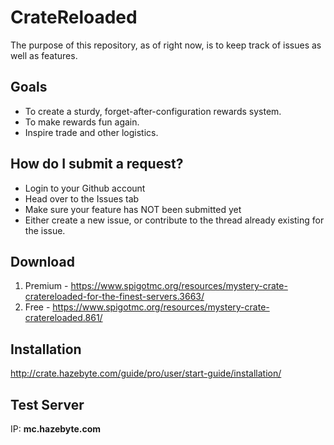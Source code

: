 # CrateReloaded

The purpose of this repository, as of right now, is to keep track of issues as well as features.

## Goals
* To create a sturdy, forget-after-configuration rewards system.
* To make rewards fun again.
* Inspire trade and other logistics.

## How do I submit a request?

* Login to your Github account
* Head over to the Issues tab
* Make sure your feature has NOT been submitted yet
* Either create a new issue, or contribute to the thread already existing for the issue.

## Download
1. Premium - https://www.spigotmc.org/resources/mystery-crate-cratereloaded-for-the-finest-servers.3663/
2. Free - https://www.spigotmc.org/resources/mystery-crate-cratereloaded.861/

## Installation
http://crate.hazebyte.com/guide/pro/user/start-guide/installation/

## Test Server
IP: **mc.hazebyte.com**
